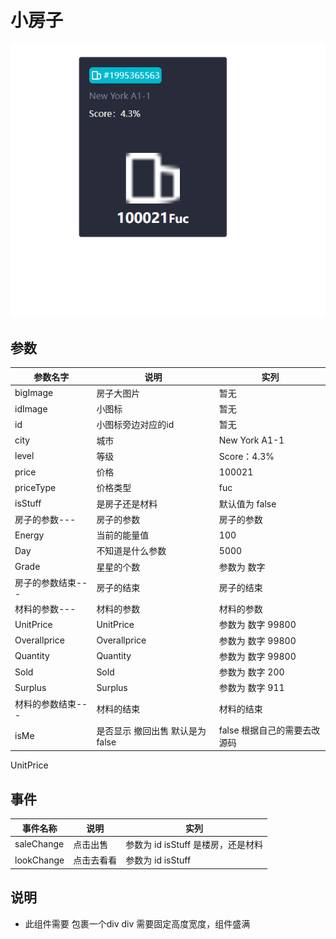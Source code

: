 # 小房子

![](./1.png)

## 参数

|参数名字| 说明| 实列|
|---| ---|--|
| bigImage | 房子大图片| 暂无
| idImage | 小图标| 暂无|
| id | 小图标旁边对应的id| 暂无|
| city | 城市| New York A1-1|
| level | 等级| Score：4.3%|
| price | 价格| 100021|
| priceType | 价格类型| fuc|
| isStuff | 是房子还是材料| 默认值为 false |
|房子的参数---|房子的参数|房子的参数|
| Energy | 当前的能量值| 100|
| Day | 不知道是什么参数| 5000|
| Grade | 星星的个数| 参数为 数字|
|房子的参数结束---|房子的结束|房子的结束|
|材料的参数---|材料的参数|材料的参数|
| UnitPrice | UnitPrice| 参数为 数字 99800|
| Overallprice | Overallprice| 参数为 数字 99800|
| Quantity | Quantity| 参数为 数字 99800|
| Sold | Sold| 参数为 数字 200|
| Surplus | Surplus| 参数为 数字 911|
|材料的参数结束---|材料的结束|材料的结束|
|isMe | 是否显示 撤回出售 默认是为false | false 根据自己的需要去改源码 |


UnitPrice

## 事件

|事件名称| 说明| 实列 |
|---| ---|--|
|saleChange| 点击出售| 参数为 id  isStuff 是楼房，还是材料|
|lookChange| 点击去看看| 参数为 id isStuff|

## 说明

* 此组件需要 包裹一个div div 需要固定高度宽度，组件盛满
